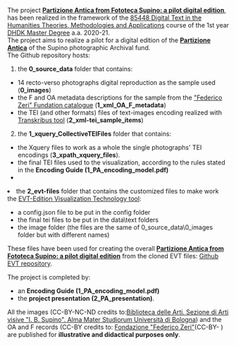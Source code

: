 The project <a href="https://enri-ca.github.io/dist/" target="_blank"><b>Partizione Antica from Fototeca Supino: a pilot digital edition</b></a>, has been realized in the framework of the <a href="https://www.unibo.it/en/teaching/course-unit-catalogue/course-unit/2021/443592"  target="_blank">85448 Digital Text in the Humanities Theories, Methodologies and Applications</a> course of the 1st year <a href="https://corsi.unibo.it/2cycle/DigitalHumanitiesKnowledge"  target="_blank">DHDK Master Degree</a> a.a. 2020-21.<br>
The project aims to realize a pilot for a digital edition of the <a href="https://archiviostorico.unibo.it/it/archivio-fotografico/altre-collezioni-e-fondi/fondo-igino-benvenuto-supino/patrimonio-fotografico-altri-paesi/algeria" target="_blank"><b>Partizione Antica</b></a> of the Supino photographic Archival fund. <br>
The Github repository hosts:

1. the <b>0_source_data</b> folder that contains: <br>
<ul>
<li> 14 recto-verso photographs digital reproduction as the sample used (<b>0_images</b>) </li> 
<li> the F and OA metadata descriptions for the sample from the <a href="http://catalogo.fondazionezeri.unibo.it/scheda.livello.jsp?decorator=layout_resp&apply=true&locale=it&tipo_scheda=fondo&id=9" target="_blank">"Federico Zeri" Fundation catalogue</a> (<b>1_xml_OA_F_metadata</b>) </li>
<li> the TEI (and other formats) files of text-images encoding realized with <a href="https://readcoop.eu/transkri bus/?sc=Transkribus" target="_blank">Transkribus tool</a> (<b>2_xml-tei_sample_items</b>) </li>
</ul>

2. the <b>1_xquery_CollectiveTEIFiles</b> folder that contains:
<ul>
<li> the Xquery files to work as a whole the single photographs' TEI encodings (<b>3_xpath_xquery_files</b>). </li>
<li> the final TEI files used to the visualization, according to the rules stated in the <b>Encoding Guide (1_PA_encoding_model.pdf)</b><li>
</ul

3. the <b>2_evt-files</b> folder that contains the customized files to make work the <a href="http://evt.labcd.unipi.it/" target="_blank">EVT-Edition Visualization Technology tool</a>:
<ul>
<li> a config.json file to be put in the config folder</li>
<li> the final tei files to be put in the data\text folders</li>
<li> the image folder (the files are the same of 0_source_data\0_images folder but with different names)</li> 
</ul>

These files have been used for creating the overall <a href="https://enri-ca.github.io/dist/" target="_blank"><b>Partizione Antica from Fototeca Supino: a pilot digital edition</b></a> from the cloned EVT files: <a href="https://github.com/enri-ca/dist" target="_blank">Github EVT repository</a>.<br>

The project is completed by:<br>
- an <b>Encoding Guide (1_PA_encoding_model.pdf)</b> 
- the <b>project presentation (2_PA_presentation)</b>.<br>

All the images (CC-BY-NC-ND credits to:<a href="mailto:abis.arti-av@unibo.it">Biblioteca delle Arti. Sezione di Arti visive "I. B. Supino". Alma Mater Studiorum Università di Bologna</a>) and the OA and F records (CC-BY credits to: <a href="mailto:fondazionezeri.fototeca@unibo.it">Fondazione "Federico Zeri"</a>(CC-BY- ) are published for <b>illustrative and didactical purposes only</b>.
